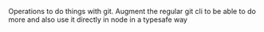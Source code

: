 Operations to do things with git. Augment the regular git cli to be able to do more and also use it directly in node in a typesafe way
